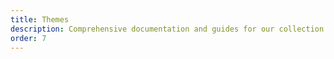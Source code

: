 ```yaml
---
title: Themes
description: Comprehensive documentation and guides for our collection of free, professionally designed Shopify themes.
order: 7
---
```

